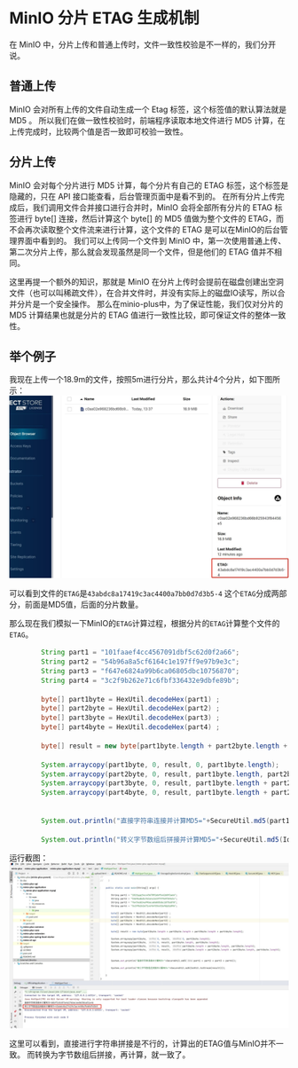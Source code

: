 # MinIO 分片 ETAG 生成机制

在 MinIO 中，分片上传和普通上传时，文件一致性校验是不一样的，我们分开说。

## 普通上传
MinIO 会对所有上传的文件自动生成一个 Etag 标签，这个标签值的默认算法就是 MD5 。
所以我们在做一致性校验时，前端程序读取本地文件进行 MD5 计算，在上传完成时，比较两个值是否一致即可校验一致性。

## 分片上传
MinIO 会对每个分片进行 MD5 计算，每个分片有自己的 ETAG 标签，这个标签是隐藏的，只在 API 接口能查看，后台管理页面中是看不到的。
在所有分片上传完成后，我们调用文件合并接口进行合并时，MinIO 会将全部所有分片的 ETAG 标签进行 byte[] 连接，然后计算这个 byte[] 的 MD5 值做为整个文件的 ETAG，而不会再次读取整个文件流来进行计算，这个文件的 ETAG 是可以在MinIO的后台管理界面中看到的。
我们可以上传同一个文件到 MinIO 中，第一次使用普通上传、第二次分片上传，那么就会发现虽然是同一个文件，但是他们的 ETAG 值并不相同。

这里再提一个额外的知识，那就是 MinIO 在分片上传时会提前在磁盘创建出空洞文件（也可以叫稀疏文件），在合并文件时，并没有实际上的磁盘IO读写，所以合并分片是一个安全操作。
那么在minio-plus中，为了保证性能，我们仅对分片的 MD5 计算结果也就是分片的 ETAG 值进行一致性比较，即可保证文件的整体一致性。

## 举个例子
我现在上传一个18.9m的文件，按照5m进行分片，那么共计4个分片，如下图所示：
![etag1.png](../../public/image/etag1.png)

可以看到文件的`ETAG`是`43abdc8a17419c3ac4400a7bb0d7d3b5-4`
这个`ETAG`分成两部分，前面是MD5值，后面的分片数量。

那么现在我们模拟一下MinIO的`ETAG`计算过程，根据分片的`ETAG`计算整个文件的`ETAG`。
```java
        String part1 = "101faaef4cc4567091dbf5c62d0f2a66";
        String part2 = "54b96a8a5cf6164c1e197ff9e97b9e3c";
        String part3 = "f647e6824a99b6ca06805dbc10756870";
        String part4 = "3c2f9b262e71c6fbf336432e9dbfe89b";

        byte[] part1byte = HexUtil.decodeHex(part1) ;
        byte[] part2byte = HexUtil.decodeHex(part2) ;
        byte[] part3byte = HexUtil.decodeHex(part3) ;
        byte[] part4byte = HexUtil.decodeHex(part4) ;

        byte[] result = new byte[part1byte.length + part2byte.length + part3byte.length + part4byte.length];

        System.arraycopy(part1byte, 0, result, 0, part1byte.length);
        System.arraycopy(part2byte, 0, result, part1byte.length, part2byte.length);
        System.arraycopy(part3byte, 0, result, part1byte.length + part2byte.length, part3byte.length);
        System.arraycopy(part4byte, 0, result, part1byte.length + part2byte.length + part3byte.length, part4byte.length);


        System.out.println("直接字符串连接并计算MD5="+SecureUtil.md5(part1 + part2 + part3 + part4));

        System.out.println("转义字节数组后拼接并计算MD5="+SecureUtil.md5(IoUtil.toStream(result)));
```

运行截图：
![etag2.png](../../public/image/etag2.png)

这里可以看到，直接进行字符串拼接是不行的，计算出的ETAG值与MinIO并不一致。
而转换为字节数组后拼接，再计算，就一致了。